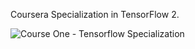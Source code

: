 Coursera Specialization in TensorFlow 2.

![Course One - Tensorflow Specialization](https://user-images.githubusercontent.com/31227449/213424678-8430cae1-3a93-4a11-b194-6cbca29a475c.jpg)
